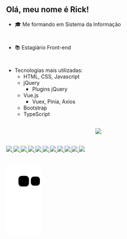 ## Olá, meu nome é Rick!

- 🎓 Me formando em Sistema da Informação
#
- 📚 Estagiário Front-end
#
- Tecnologias mais utilizadas:
  - HTML, CSS, Javascript
  - jQuery
    - Plugins jQuery
  - Vue.js
    - Vuex, Pinia, Axios
  - Bootstrap
  - TypeScript

##

<div align="center">
  <a href="https://github.com/Rick504">
  <img height="280em" src="https://github-readme-stats.vercel.app/api/top-langs/?username=Rick504&layout=compact&langs_count=7&theme=merko"/>
</div>
  
  ##
<img height="70em" src="https://cdn.jsdelivr.net/gh/devicons/devicon/icons/nodejs/nodejs-original-wordmark.svg" />
<img height="70em" src="https://cdn.jsdelivr.net/gh/devicons/devicon/icons/express/express-original-wordmark.svg" />
<img height="70em" src="https://cdn.jsdelivr.net/gh/devicons/devicon/icons/nextjs/nextjs-original-wordmark.svg" />
<img height="70em" src="https://cdn.jsdelivr.net/gh/devicons/devicon/icons/docker/docker-original-wordmark.svg" />
<img height="70em" src="https://cdn.jsdelivr.net/gh/devicons/devicon/icons/linux/linux-original.svg" />
<img height="70em" src="https://cdn.jsdelivr.net/gh/devicons/devicon/icons/java/java-original-wordmark.svg" />
<img height="70em" src="https://cdn.jsdelivr.net/gh/devicons/devicon/icons/typescript/typescript-original.svg" />
<img height="70em" src="https://cdn.jsdelivr.net/gh/devicons/devicon/icons/postgresql/postgresql-original-wordmark.svg" />
<img height="70em" src="https://cdn.jsdelivr.net/gh/devicons/devicon/icons/mysql/mysql-original-wordmark.svg" />
<img height="70em" src="https://cdn.jsdelivr.net/gh/devicons/devicon/icons/vuejs/vuejs-original-wordmark.svg" />
<img height="70em" src="https://cdn.jsdelivr.net/gh/devicons/devicon/icons/git/git-original-wordmark.svg" />
  
  ##
<div> 
  
  ![Snake animation](https://github.com/rafaballerini/rafaballerini/blob/output/github-contribution-grid-snake.svg)
</div>
